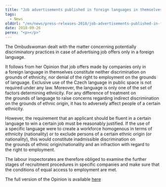```yaml
---
title: "Job advertisements published in foreign languages in themselves do not constitute discrimination"
tags:
  - News
oldUrl: "/en/news/press-releases-2018/job-advertisements-published-in-foreign-languages-in-themselves-do-not-constitute-discrimination/"
date: 2018-09-26
perex: "<p></p>"
---
```


<!-- imported from the old website -->

<p>The Ombudswoman dealt with the matter concerning potentially discriminatory practices in case of advertising job offers only in a foreign language.</p> <p>It follows from her Opinion that job offers made by companies only in a foreign language in themselves constitute neither discrimination on grounds of ethnicity, nor denial of the right to employment on the grounds of language. Exclusive use of the Czech language in public space is not required under any law. Moreover, the language is only one of the set of factors determining ethnicity. For any difference of treatment on the grounds of language to raise concerns regarding indirect discrimination on the grounds of ethnic origin, it has to adversely affect people of a certain ethnicity.</p> <p>However, the requirement that an applicant should be fluent in a certain language to win a certain job must be reasonably justified. If the use of a specific language were to create a workforce homogenous in terms of ethnicity (nationality) or to exclude persons of a certain ethnic origin (or nationality), this would constitute inadmissible discrimination on the grounds of ethnic origin/nationality and an infraction with regard to the right to employment.</p> <p>The labour inspectorates are therefore obliged to examine the further stages of recruitment procedures in specific companies and make sure that the conditions of equal access to employment are met.</p> The full version of the Opinion is available <a href="https://ochrance.cz/fileadmin/user_upload/ESO/1_2015_DIS_Opinion__discrimination_.pdf" target="_blank">here</a>
